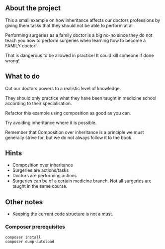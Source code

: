 <!-- GETTING STARTED -->
## About the project
This a small example on how inheritance affects our doctors professions by giving them
tasks that they should not be able to perform at all.

Performing surgeries as a family doctor is a big no-no since they do not teach you how to
perform surgeries when learning how to become a FAMILY doctor!

That is dangerous to be allowed in practice!
It could kill someone if done wrong!

<!-- About the task -->
## What to do
Cut our doctors powers to a realistic level of knowledge.

They should only practice what
they have been taught in medicine school according to their specialisation.

Refactor this example using composition as good as you can.

Try avoiding inheritance where it is possible.

Remember that Composition over inheritance is a principle we must generally strive for,
but we do not always follow it to the book.

## Hints
- Composition over inheritance
- Surgeries are actions/tasks
- Doctors are performing actions
- Surgeries can be of a certain medicine branch. Not all surgeries are taught in the same course.

## Other notes
- Keeping the current code structure is not a must.

### Composer prerequisites
  ```sh
  composer install 
  composer dump-autoload
  ```